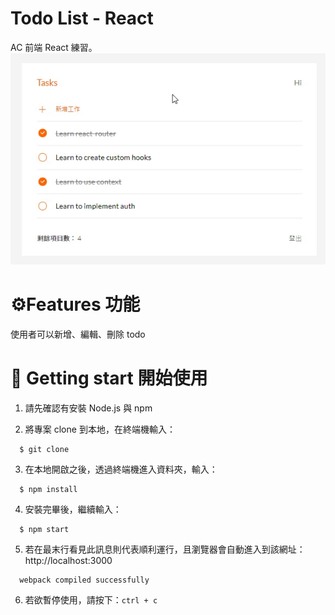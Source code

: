 # Todo List - React
AC 前端 React 練習。
![alt text](./src/assets/images/todolist.gif)

# ⚙️Features 功能
使用者可以新增、編輯、刪除 todo

# 🚀 Getting start 開始使用
1. 請先確認有安裝 Node.js 與 npm

2. 將專案 clone 到本地，在終端機輸入：

```
  $ git clone 
```
3. 在本地開啟之後，透過終端機進入資料夾，輸入：
```
  $ npm install
```
4. 安裝完畢後，繼續輸入：
```
  $ npm start
```
5. 若在最末行看見此訊息則代表順利運行，且瀏覽器會自動進入到該網址：http://localhost:3000
```
  webpack compiled successfully
```
6. 若欲暫停使用，請按下：`ctrl + c`
